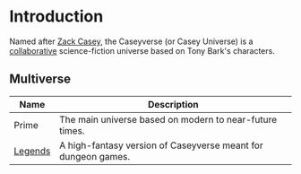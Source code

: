 # Introduction

Named after [Zack Casey](./characters/zackc.md), the Caseyverse (or Casey Universe) is a [collaborative](https://en.wikipedia.org/wiki/Collaborative_fiction) science-fiction universe based on Tony Bark's characters.

## Multiverse

| Name                                       | Description                                                   |
| ------------------------------------------ | ------------------------------------------------------------- |
| Prime                                      | The main universe based on modern to near-future times.       |
| [Legends](https://legends.caseyverse.info) | A high-fantasy version of Caseyverse meant for dungeon games. |
